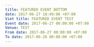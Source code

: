 ```yaml
---
title: FEATURED EVENT BOTTOM
date: 2017-06-27 18:49:00 +07:00
Viet title: FEATURED EVENT TEST
Event date: 2017-06-27 00:00:00 +07:00
Venue: TEST
From date: 2017-06-27 00:00:00 +07:00
To date: 2017-06-28 00:00:00 +07:00
---
```



